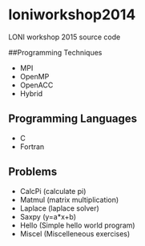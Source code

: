 loniworkshop2014
================

LONI workshop 2015 source code

##Programming Techniques
* MPI
* OpenMP
* OpenACC
* Hybrid

## Programming Languages
* C
* Fortran

## Problems
* CalcPi (calculate pi)
* Matmul (matrix multiplication)
* Laplace (laplace solver)
* Saxpy (y=a*x+b)
* Hello (Simple hello world program)
* Miscel (Miscelleneous exercises)


